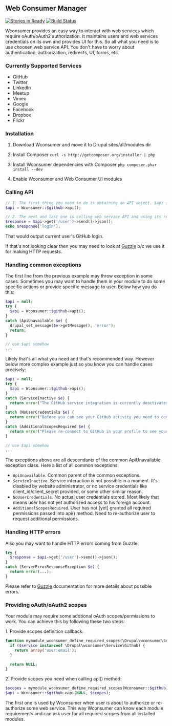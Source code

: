 ## Web Consumer Manager

[![Stories in Ready](https://badge.waffle.io/wconsumer/wconsumer.png)](http://waffle.io/wconsumer/wconsumer) [![Build Status](https://travis-ci.org/wconsumer/wconsumer.png)](https://travis-ci.org/wconsumer/wconsumer)

Wconsumer provides an easy way to interact with web services which require oAuth/oAuth2 authorization. It maintains
users and web services credentials on its own and provides UI for this. So all what you need is to use choosen
web service API. You don't have to worry about authentication, authorization, redirects, UI, forms, etc.

### Currently Supported Services
- GitHub
- Twitter
- LinkedIn
- Meetup
- Vimeo
- Google
- Facebook
- Dropbox
- Flickr


### Installation

1. Download Wconsumer and move it to Drupal sites/all/modules dir

1. Install Composer
`curl -s http://getcomposer.org/installer | php`

1. Install Wconsumer dependencies with Composer
`php composer.phar install --dev`

1. Enable Wconsumer and Web Consumer UI modules


### Calling API

```php
// 1. The first thing you need to do is obtaining an API object. $api is just a Guzzle\Http\Client instance.
$api = Wconsumer::$github->api();

// 2. The next and last one is calling web service API and using its results
$response = $api->get('/user')->send()->json();
echo $response['login'];
```

That would output current user's GitHub login.

If that's not looking clear then you may need to look at [Guzzle](https://github.com/guzzle/guzzle) b/c we use it
for making HTTP requests.


### Handling common exceptions

The first line from the previous example may throw exception in some cases. Sometimes you may want to handle them
in your module to do some specific actions or provide specific message to user. Below how you do this:

```php
$api = null;
try {
  $api = Wconsumer::$github->api();
}
catch (ApiUnavailable $e) {
  drupal_set_message($e->getMessage(), 'error');
  return;
}

// use $api somehow
...
```

Likely that's all what you need and that's recommended way. However below more complex example just so you know you
can handle cases precisely:

```php
$api = null;
try {
  $api = Wconsumer::$github->api();
}
catch (ServiceInactive $e) {
  return error("The GitHub service integration is currently deactivated by the website administrator");
}
catch (NoUserCredentials $e) {
  return error("Before you can see your GitHub activity you need to connect with GitHub in your profile");
}
catch (AdditionalScopesRequired $e) {
  return error("Please re-connect to GitHub in your profile to see your GitHub activity");
}

// use $api somehow
...
```

The exceptions above are all descendants of the common ApiUnavailable exception class. Here a list of all common
exceptions:

- `ApiUnavailable`. Common parent of the common exceptions.
- `ServiceInactive`. Service interaction is not possible in a moment. It's disabled by website administrator, or no service credentials like client_id/client_secret provided, or some other similar reason.
- `NoUserCredentials`. No actual user credentials stored. Most likely that means user has not yet authorized access to his foreign account.
- `AdditionalScopesRequired`. User has not [yet] granted all required permissions passed into api() method. Need to re-authorize user to request additional permissions.


### Handling HTTP errors

Also you may want to handle HTTP errors coming from Guzzle:
```php
try {
  $response = $api->get('/user')->send()->json();
}
catch (ServerErrorResponseException $e) {
  return error(...);
}
```
Please refer to [Guzzle](https://github.com/guzzle/guzzle) documentation for more details about possible errors.


### Providing oAuth/oAuth2 scopes

Your module may require some addtional oAuth scopes/permissions to work. You can achieve this by following
these two steps:

1\. Provide scopes definition callback:
```php
function mymodule_wconsumer_define_required_scopes(\Drupal\wconsumer\Service\Service $service) {
  if ($service instanceof \Drupal\wconsumer\Service\Github) {
    return array('user:email');
  }

  return NULL;
}
```

2\. Provide scopes you need when calling api() method:
```php
$scopes = mymodule_wconsumer_define_required_scopes(Wconsumer::$github);
$api = Wconsumer::$github->api(NULL, $scopes);
```

The first one is used by Wconsumer when user is about to authorize or re-authorize some web service. This way Wconsumer
can know each module requirements and can ask user for all required scopes from all installed modules.